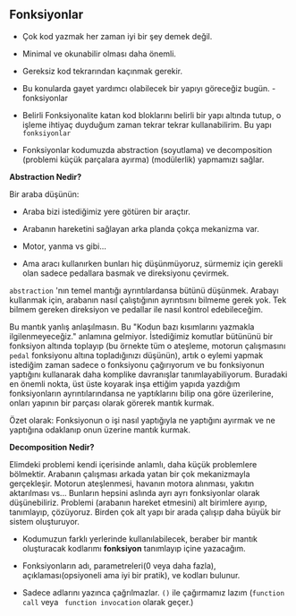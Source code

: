 ## Fonksiyonlar

* Çok kod yazmak her zaman iyi bir şey demek değil. 
* Minimal ve okunabilir olması daha önemli.
* Gereksiz kod tekrarından kaçınmak gerekir.
* Bu konularda gayet yardımcı olabilecek bir yapıyı göreceğiz bugün. - fonksiyonlar

* Belirli Fonksiyonalite katan kod bloklarını belirli bir yapı altında tutup, o işleme ihtiyaç duyduğum zaman tekrar tekrar kullanabilirim. Bu yapı `fonksiyonlar`

* Fonksiyonlar kodumuzda abstraction (soyutlama) ve decomposition (problemi küçük parçalara ayırma) (modülerlik) yapmamızı sağlar. 

**Abstraction Nedir?**

Bir araba düşünün:

* Araba bizi istediğimiz yere götüren bir araçtır.
* Arabanın hareketini sağlayan arka planda çokça mekanizma var.
* Motor, yanma vs gibi...

* Ama aracı kullanırken bunları hiç düşünmüyoruz, sürmemiz için gerekli olan sadece pedallara basmak ve direksiyonu çevirmek.


`abstraction` 'nın temel mantığı ayrıntılardansa bütünü düşünmek. Arabayı kullanmak için, arabanın nasıl çalıştığının ayrıntısını bilmeme gerek yok. Tek bilmem gereken direksiyon ve pedallar ile nasıl kontrol edebileceğim.

Bu mantık yanlış anlaşılmasın. Bu "Kodun bazı kısımlarını yazmakla ilgilenmeyeceğiz." anlamına gelmiyor. İstediğimiz komutlar bütününü bir fonksiyon altında toplayıp (bu örnekte tüm o ateşleme, motorun çalışmasını `pedal` fonksiyonu altına topladığınızı düşünün), artık o eylemi yapmak istediğim zaman sadece o fonksiyonu çağırıyorum ve bu fonksiyonun yaptığını kullanarak daha komplike davranışlar tanımlayabiliyorum. Buradaki en önemli nokta, üst üste koyarak inşa ettiğim yapıda yazdığım fonksiyonların ayrıntılarındansa ne yaptıklarını bilip ona göre üzerilerine, onları yapının bir parçası olarak görerek mantık kurmak.

Özet olarak: Fonksiyonun o işi nasıl yaptığıyla ne yaptığını ayırmak ve ne yaptığına odaklanıp onun üzerine mantık kurmak.

**Decomposition Nedir?**

Elimdeki problemi kendi içerisinde anlamlı, daha küçük problemlere bölmektir. Arabanın çalışması arkada yatan bir çok mekanizmayla gerçekleşir. Motorun ateşlenmesi, havanın motora alınması, yakıtın aktarılması vs... Bunların hepsini aslında ayrı ayrı fonksiyonlar olarak düşünebiliriz. Problemi (arabanın hareket etmesini) alt birimlere ayırıp, tanımlayıp, çözüyoruz. Birden çok alt yapı bir arada çalışıp daha büyük bir sistem oluşturuyor.

* Kodumuzun farklı yerlerinde kullanılabilecek, beraber bir mantık oluşturacak kodlarımı **fonksiyon** tanımlayıp içine yazacağım. 

* Fonksiyonların adı, parametreleri(0 veya daha fazla), açıklaması(opsiyoneli ama iyi bir pratik), ve kodları bulunur.

* Sadece adlarını yazınca çağrılmazlar. `()` ile çağırmamız lazım (`function call` veya ` function invocation` olarak geçer.)
